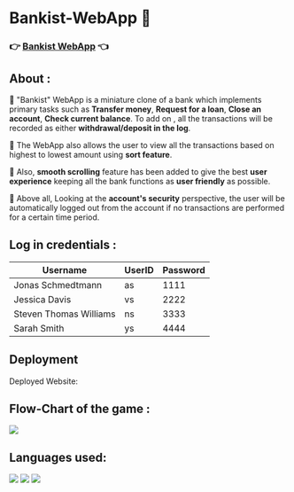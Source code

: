 # Bankist-WebApp 🏦

### 👉 [**Bankist WebApp**]() 👈

## About :

📌 "Bankist" WebApp is a miniature clone of a bank which implements primary tasks such as **Transfer money**, **Request for a loan**, **Close an account**, **Check current balance**. To add on
, all the transactions will be recorded as either **withdrawal/deposit in the log**.

📌 The WebApp also allows the user to view all the transactions based on highest to lowest amount using **sort feature**.

📌 Also, **smooth scrolling** feature has been added to give the best **user experience** keeping all the bank functions as **user friendly** as possible.

📌 Above all, Looking at the **account's security** perspective, the user will be automatically logged out from the account if no transactions are performed for a certain time period.

## Log in credentials :

| Username               | UserID | Password |
| ---------------------- | ------ | -------- |
| Jonas Schmedtmann      | as     | 1111     |
| Jessica Davis          | vs     | 2222     |
| Steven Thomas Williams | ns     | 3333     |
| Sarah Smith            | ys     | 4444     |

## Deployment

Deployed Website:

## Flow-Chart of the game :

<a ><img src="C:\Users\Acer\OneDrive\Desktop\Bankist-WebApp\Bankist-flowchart.png"/></a>

## Languages used:

<code><img src="https://img.icons8.com/color/48/000000/html-5--v1.png"/></code>
<code><img src="https://img.icons8.com/color/48/000000/css3.png"/></code>
<code><img src="https://img.icons8.com/color/48/000000/javascript--v1.png"/></code>

#
